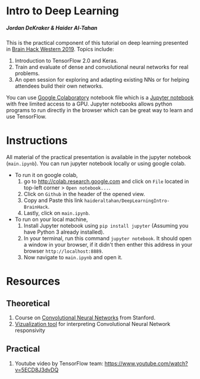 # Intro to Deep Learning
##### Jordan DeKraker & Haider Al-Tahan

This is the practical component of this tutorial on deep learning presented in [Brain Hack Western 2019]('https://brainhackwestern.github.io'). Topics include:

1.   Introduction to TensorFlow 2.0 and Keras. 
2.   Train and evaluate  of dense and convolutional neural networks for real problems.
3.   An open session for exploring and adapting existing NNs or for helping attendees build their own networks.

You can use [Google Colaboratory]('http://colab.research.google.com') notebook file which is a [Jupyter notebook]('https://jupyter.org/') with free limited access to a GPU. Jupyter notebooks allows python programs to run directly in the browser which can be great way to learn and use TensorFlow.

# Instructions

All material of the practical presentation is available in the jupyter notebook (`main.ipynb`). You can run jupyter notebook locally or using google colab.
* To run it on google colab,
    1. go to http://colab.research.google.com and click on `File` located in top-left corner > `Open notebook...`.
    2. Click on `Github` in the header of the opened view.
    3. Copy and Paste this link `haideraltahan/DeepLearningIntro-BrainHack`.
    4. Lastly, click on `main.ipynb`.
* To run on your local machine,
    1. Install Jupyter notebook using `pip install jupyter` (Assuming you have Python 3 already installed).
    2. In your terminal, run this command `jupyter notebook`. It should open a window in your browser, if it didn't then enther this address in your browser `http://localhost:8889`.
    3. Now navigate to `main.ipynb` and open it.

# Resources
## Theoretical
1. Course on [Convolutional Neural Networks](http://cs231n.stanford.edu/) from Stanford.
2. [Vizualization tool](https://distill.pub/2018/building-blocks/) for interpreting Convolutional Neural Network responsivity

## Practical
1. Youtube video by TensorFlow team: https://www.youtube.com/watch?v=5ECD8J3dvDQ 
